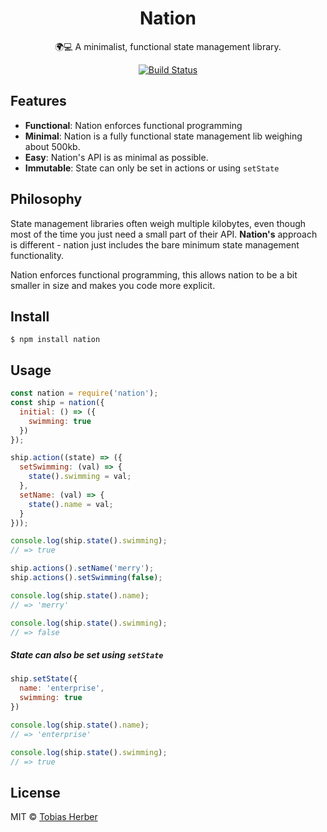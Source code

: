 <h1 align="center">Nation</h1>

<p align="center">🌍💻 A minimalist, functional state management library.</p>

<p align="center">
  <a href="https://travis-ci.org/herber/nation">
    <img src="https://travis-ci.org/herber/nation.svg?branch=master" alt="Build Status">
  </a>
</p>

## Features

 - __Functional__: Nation enforces functional programming
 - __Minimal__: Nation is a fully functional state management lib weighing about 500kb.
 - __Easy__: Nation's API is as minimal as possible.
 - __Immutable__: State can only be set in actions or using `setState`

## Philosophy

State management libraries often weigh multiple kilobytes, even though most of the time you just need a small part of their API. __Nation's__ approach is different - nation just includes the bare minimum state management functionality.

Nation enforces functional programming, this allows nation to be a bit smaller in size and makes you code more explicit.

## Install

```
$ npm install nation
```

## Usage

```js
const nation = require('nation');
const ship = nation({
  initial: () => ({
    swimming: true
  })
});

ship.action((state) => ({
  setSwimming: (val) => {
    state().swimming = val;
  },
  setName: (val) => {
    state().name = val;
  }
}));

console.log(ship.state().swimming);
// => true

ship.actions().setName('merry');
ship.actions().setSwimming(false);

console.log(ship.state().name);
// => 'merry'

console.log(ship.state().swimming);
// => false
```

##### State can also be set using `setState`

```js
ship.setState({
  name: 'enterprise',
  swimming: true
})

console.log(ship.state().name);
// => 'enterprise'

console.log(ship.state().swimming);
// => true
```

## License

MIT © [Tobias Herber](http://tobihrbr.com)

